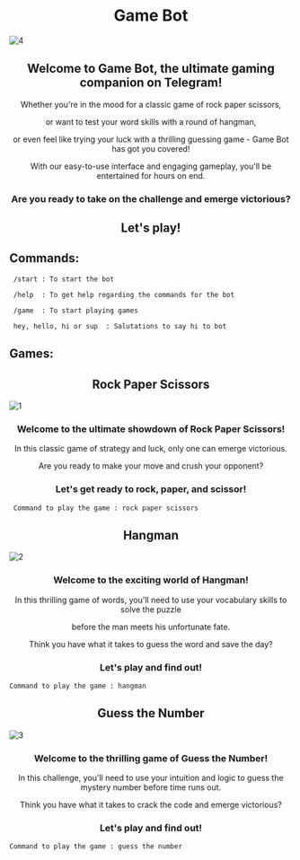 <h1 align="center"> Game Bot </h1>

![4](https://user-images.githubusercontent.com/90386813/228221842-f3b72e39-974f-4bd3-a831-f5051658cda9.png)

<h2 align="center"> Welcome to Game Bot, the ultimate gaming companion on Telegram! </h2>

<p align="center"> Whether you're in the mood for a classic game of rock paper scissors, </p>
<p align="center"> or want to test your word skills with a round of hangman, </p>
<p align="center"> or even feel like trying your luck with a thrilling guessing game - Game Bot has got you covered! </p>

<p align = "center"> With our easy-to-use interface and engaging gameplay, you'll be entertained for hours on end. </p>

<h3 align="center"> Are you ready to take on the challenge and emerge victorious? </h3>

<h2 align="center"> Let's play! </h2>

## Commands:

```
 /start : To start the bot
``` 
```
 /help  : To get help regarding the commands for the bot
```
```
 /game  : To start playing games
```
```
 hey, hello, hi or sup  : Salutations to say hi to bot
```

## Games:

<h2 align="center"> Rock Paper Scissors </h2>

![1](https://user-images.githubusercontent.com/90386813/228054023-0aab4bbc-c757-436e-ab0b-e5cd08a282ce.png)

<h3 align="center"> Welcome to the ultimate showdown of Rock Paper Scissors! </h3>

<p align="center"> In this classic game of strategy and luck, only one can emerge victorious. </p>

<p align="center"> Are you ready to make your move and crush your opponent? </p>

<h3 align="center"> Let's get ready to rock, paper, and scissor! </h3>

```
 Command to play the game : rock paper scissors
```

<h2 align="center"> Hangman </h2>

![2](https://user-images.githubusercontent.com/90386813/228055212-89121235-bbac-4db0-a4f6-987f51f5b3e6.png)

<h3 align="center"> Welcome to the exciting world of Hangman! </h3>

<p align="center"> In this thrilling game of words, you'll need to use your vocabulary skills to solve the puzzle </p>
<p align="center"> before the man meets his unfortunate fate. </p>

<p align="center"> Think you have what it takes to guess the word and save the day? </p>

<h3 align="center"> Let's play and find out! </h3>

```
Command to play the game : hangman
```

<h2 align="center"> Guess the Number </h2>

![3](https://user-images.githubusercontent.com/90386813/228056153-530e8f4e-cd39-41a4-97f5-04ebc45e7470.png)

<h3 align="center"> Welcome to the thrilling game of Guess the Number! </h3> 

<p align="center"> In this challenge, you'll need to use your intuition and 
  logic to guess the mystery number before time runs out. </p>

<p align="center"> Think you have what it takes to crack the code and emerge victorious? </p> 

<h3 align="center"> Let's play and find out! </h3>

```
Command to play the game : guess the number
```
